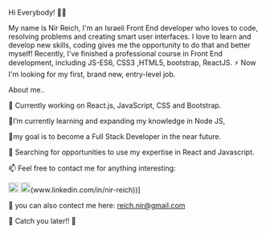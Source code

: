 
Hi Everybody! 👋🏼

My name is Nir Reich, I'm an Israeli  Front End developer who loves to code, resolving problems and creating smart user interfaces.
I love to learn and develop new skills, coding gives me the opportunity to do that and better myself!
Recently, I've finished a professional course in Front End development, including JS-ES6, CSS3 ,HTML5, bootstrap, ReactJS.
⚡ Now I'm looking for my first, brand new, entry-level job.

About me..

🔭 Currently working on React.js, JavaScript, CSS and Bootstrap.

🌱I’m currently learning and expanding my knowledge in Node JS,

🌱my goal is to become a Full Stack Developer in the near future.

🤔 Searching for opportunities to use my expertise in React and Javascript.

📫 Feel free to contact me for anything interesting:

<img src="https://camo.githubusercontent.com/b65faae8871ebbdb99790f2644ea7f3c89800b0c/68747470733a2f2f63646e2e6a7364656c6976722e6e65742f6e706d2f73696d706c652d69636f6e734076332f69636f6e732f6c696e6b6564696e2e737667" height="20px" width="20px"/>
<img src=https://camo.githubusercontent.com/cf4f8d2d15be36d8d350ce33929ef131091abc78/68747470733a2f2f63646e2e6a7364656c6976722e6e65742f6e706d2f73696d706c652d69636f6e734076332f69636f6e732f66616365626f6f6b2e737667 height="20px" width="20px"/>(www.linkedin.com/in/nir-reich))]

💬 you can also contect me here: [reich.nir@gmail.com](mailto:reich.nir@gmail.com)

🖖 Catch you later!! 🖖

